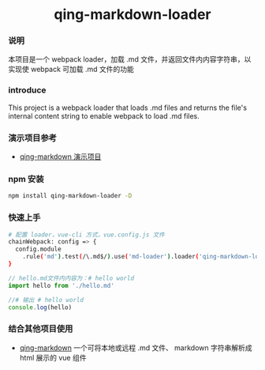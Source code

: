 <h1 align="center">qing-markdown-loader</h1>

### 说明
本项目是一个 webpack loader，加载 .md 文件，并返回文件内内容字符串，以实现使 webpack 可加载 .md 文件的功能

### introduce
This project is a webpack loader that loads .md files and returns the file's internal content string to enable webpack to load .md files.

### 演示项目参考
* [qing-markdown 演示项目](https://github.com/qinkaiyuan/qing-markdown#%E6%BC%94%E7%A4%BA%E9%A1%B9%E7%9B%AE)

### npm 安装
```bash
npm install qing-markdown-loader -D
```

### 快速上手
```bash
# 配置 loader，vue-cli 方式，vue.config.js 文件
chainWebpack: config => {
  config.module
    .rule('md').test(/\.md$/).use('md-loader').loader('qing-markdown-loader')
}
```

```javascript
// hello.md文件内内容为：# hello world
import hello from './hello.md'

//# 输出 # hello world
console.log(hello)
```

### 结合其他项目使用
* [qing-markdown](https://github.com/qinkaiyuan/qing-markdown#qing-markdown) 一个可将本地或远程 .md 文件、 markdown 字符串解析成 html 展示的 vue 组件